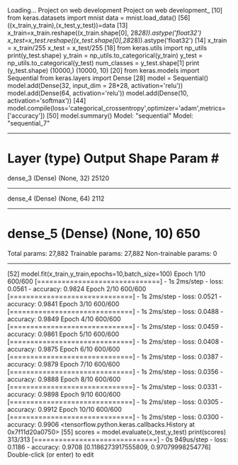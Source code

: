 
Loading...
Project on web development
Project on web development_
[10]
from keras.datasets import mnist
data = mnist.load_data()
[56]
((x_train,y_train),(x_test,y_test))=data
[13]
x_train=x_train.reshape((x_train.shape[0], 28*28)).astype('float32')
x_test=x_test.reshape((x_test.shape[0],28*28)).astype('float32')
[14]
x_train = x_train/255
x_test = x_test/255
[18]
from keras.utils import np_utils
print(y_test.shape)
y_train = np_utils.to_categorical(y_train)
y_test = np_utils.to_categorical(y_test)
num_classes = y_test.shape[1]
print (y_test.shape)
(10000,)
(10000, 10)
[20]
from keras.models import Sequential
from keras.layers import Dense
[28]
model = Sequential()
model.add(Dense(32, input_dim = 28*28, activation='relu'))
model.add(Dense(64, activation='relu'))
model.add(Dense(10, activation='softmax'))
[44]
model.compile(loss='categorical_crossentropy',optimizer='adam',metrics=['accuracy'])
[50]
model.summary()
Model: "sequential"
Model: "sequential_7"
_________________________________________________________________
Layer (type)                 Output Shape              Param #   
=================================================================
dense_3 (Dense)              (None, 32)                25120     
_________________________________________________________________
dense_4 (Dense)              (None, 64)                2112      
_________________________________________________________________
dense_5 (Dense)              (None, 10)                650       
=================================================================
Total params: 27,882
Trainable params: 27,882
Non-trainable params: 0
_________________________________________________________________
[52]
model.fit(x_train,y_train,epochs=10,batch_size=100)
Epoch 1/10
600/600 [==============================] - 1s 2ms/step - loss: 0.0561 - accuracy: 0.9824
Epoch 2/10
600/600 [==============================] - 1s 2ms/step - loss: 0.0521 - accuracy: 0.9841
Epoch 3/10
600/600 [==============================] - 1s 2ms/step - loss: 0.0488 - accuracy: 0.9849
Epoch 4/10
600/600 [==============================] - 1s 2ms/step - loss: 0.0459 - accuracy: 0.9861
Epoch 5/10
600/600 [==============================] - 1s 2ms/step - loss: 0.0408 - accuracy: 0.9875
Epoch 6/10
600/600 [==============================] - 1s 2ms/step - loss: 0.0387 - accuracy: 0.9879
Epoch 7/10
600/600 [==============================] - 1s 2ms/step - loss: 0.0356 - accuracy: 0.9888
Epoch 8/10
600/600 [==============================] - 1s 2ms/step - loss: 0.0331 - accuracy: 0.9898
Epoch 9/10
600/600 [==============================] - 1s 2ms/step - loss: 0.0305 - accuracy: 0.9912
Epoch 10/10
600/600 [==============================] - 1s 2ms/step - loss: 0.0300 - accuracy: 0.9906
<tensorflow.python.keras.callbacks.History at 0x7f11d20a0750>
[55]
scores = model.evaluate(x_test,y_test)
print(scores)
313/313 [==============================] - 0s 949us/step - loss: 0.1186 - accuracy: 0.9708
[0.1186273917555809, 0.97079998254776]
Double-click (or enter) to edit


